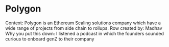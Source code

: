 # Polygon

Context: Polygon is an Ethereum Scaling solutions company which have a wide range of projects from side chain to rollups.
Row created by: Madhav
Why you put this down: I listened a podcast in which the founders sounded curious to onboard genZ to their company